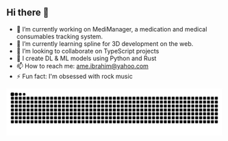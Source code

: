 ## Hi there 👋

-   🔭 I’m currently working on MediManager, a medication and medical consumables tracking system.
-   🌱 I’m currently learning spline for 3D development on the web.
-   👯 I’m looking to collaborate on TypeScript projects
-   🤔 I create DL & ML models using Python and Rust
-   📫 How to reach me: <ame.ibrahim@yahoo.com>
-   ⚡ Fun fact: I'm obsessed with rock music

<picture>
  <source media="(prefers-color-scheme: dark)" srcset="./assets/snake/github-snake-dark.svg" />
  <img alt="GitHub Snake" src="./assets/snake/github-snake.svg" />
</picture>
